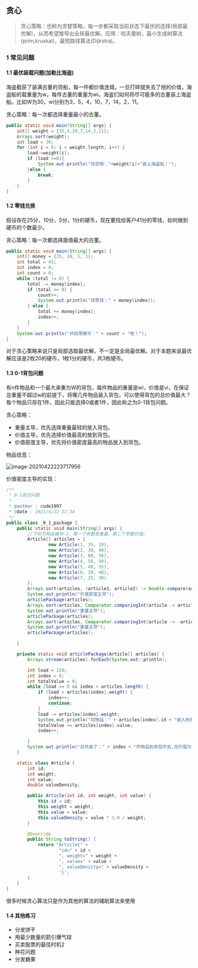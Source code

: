 ## 贪心

> 贪心策略：也称为贪婪策略，每一步都采取当前状态下最优的选择(局部最优解)，从而希望推导出全局最优解。应用：哈夫曼树，最小生成树算法(prim,kruskal)，最短路径算法(Dijkstra)。

### 1 常见问题

#### 1.1 最优装载问题(加勒比海盗)

海盗截获了装满古董的货船，每一件都价值连城，一旦打碎就失去了他的价值，海盗船的载重量为w，每件古董的重量为wi，海盗们如何将尽可能多的古董装上海盗船。比如W为30，wi分别为3，5，4，10，7，14，2，11。

贪心策略：每一次都选择重量最小的古董。

```java
public static void main(String[] args) {
    int[] weight = {35,4,10,7,14,2,11};
    Arrays.sort(weight);
    int load = 30;
    for (int i = 0; i < weight.length; i++) {
        load-=weight[i];
        if (load >=0){
            System.out.println("将货物："+weight[i]+"装上海盗船！");
        }else {
            break;
        }
    }
}
```

#### 1.2 零钱兑换

假设存在25分，10分，5分，1分的硬币，现在要找给客户41分的零钱，如何做到硬币的个数最少。

贪心策略：每一次都选择面值最大的古董。

```java
public static void main(String[] args) {
    int[] money = {25, 10, 5, 1};
    int total = 41;
    int index = 0;
    int count = 0;
    while (total != 0) {
        total -= money[index];
        if (total >= 0) {
            count++;
            System.out.println("找零钱：" + money[index]);
        } else {
            total += money[index];
            index++;
        }
    }
    System.out.println("共找零硬币：" + count + "枚！");
}
```

对于贪心策略来说只是局部选取最优解，不一定是全局最优解。对于本题来说最优解应该是2枚20的硬币，1枚1分的硬币，共3枚硬币。

#### 1.3 0-1背包问题

有n件物品和一个最大承重为W的背包，每件物品的重量是wi，价值是vi，在保证总重量不超过w的前提下，将哪几件物品装入背包，可以使得背包的总价值最大？每个物品只存在1件，因此只能选择0或者1件，因此称之为0-1背包问题。

贪心策略：

- 重量主导，优先选择重量最轻的放入背包。
- 价值主导，优先选择价值最高的放到背包。
- 价值密度主导，优先将价值密度最高的物品放入到背包。

物品信息：

![image-20210422223717956](https://gitee.com/code1997/blog-image/raw/master/images/image-20210422223717956.png)

价值密度主导的实现：

```java
/**
 * 0-1背包问题
 *
 * @author : code1997
 * @date : 2021/4/22 22:34
 */
public class _0_1_package {
    public static void main(String[] args) {
        //下标为物品编号-1，第一个参数是重量，第二个参数价值。
        Article[] articles = {
                new Article(1, 35, 10),
                new Article(2, 30, 40),
                new Article(3, 60, 30),
                new Article(4, 50, 50),
                new Article(5, 40, 35),
                new Article(6, 10, 40),
                new Article(7, 25, 30)
        };
        Arrays.sort(articles, (article1, article2) -> Double.compare(article2.valueDensity, article1.valueDensity));
        System.out.println("价值密度主导");
        articlePackage(articles);
        Arrays.sort(articles, Comparator.comparingInt(article -> article.weight));
        System.out.println("重量主导");
        articlePackage(articles);
        Arrays.sort(articles, Comparator.comparingInt(article -> -article.value));
        System.out.println("重量主导");
        articlePackage(articles);

    }

    private static void articlePackage(Article[] articles) {
        Arrays.stream(articles).forEach(System.out::println);

        int load = 150;
        int index = 0;
        int totalValue = 0;
        while (load >= 0 && index < articles.length) {
            if (load < articles[index].weight) {
                index++;
                continue;
            }
            load -= articles[index].weight;
            System.out.println("将物品：" + articles[index].id + "装入到背包中去");
            totalValue += articles[index].value;
            index++;

        }
        System.out.println("总共装了：" + index + "件物品到背包中去,总价值为：" + totalValue);
    }

    static class Article {
        int id;
        int weight;
        int value;
        double valueDensity;

        public Article(int id, int weight, int value) {
            this.id = id;
            this.weight = weight;
            this.value = value;
            this.valueDensity = value * 1.0 / weight;
        }

        @Override
        public String toString() {
            return "Article{" +
                    "id=" + id +
                    ", weight=" + weight +
                    ", value=" + value +
                    ", valueDensity=" + valueDensity +
                    '}';
        }
    }
}
```

很多时候贪心算法只是作为其他的算法的辅助算法来使用

#### 1.4 其他练习

- 分发饼干
- 用最少数量的箭引爆气球
- 买卖股票的最佳时机2
- 种花问题
- 分发糖果

